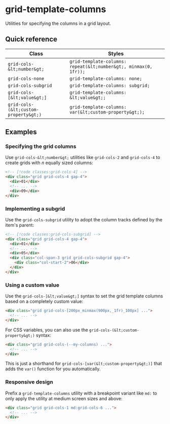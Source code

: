 # grid-template-columns

Utilities for specifying the columns in a grid layout.

## Quick reference

| Class | Styles |
|---|---|
| `grid-cols-&lt;number&gt;` | `grid-template-columns: repeat(&lt;number&gt;, minmax(0, 1fr));` |
| `grid-cols-none` | `grid-template-columns: none;` |
| `grid-cols-subgrid` | `grid-template-columns: subgrid;` |
| `grid-cols-[&lt;value&gt;]` | `grid-template-columns: &lt;value&gt;;` |
| `grid-cols-(&lt;custom-property&gt;)` | `grid-template-columns: var(&lt;custom-property&gt;);` |


## Examples

### Specifying the grid columns

Use `grid-cols-&lt;number&gt;` utilities like `grid-cols-2` and `grid-cols-4` to create grids with _n_ equally sized columns:

```html
<!-- [!code classes:grid-cols-4] -->
<div class="grid grid-cols-4 gap-4">
  <div>01</div>
  <!-- ... -->
  <div>09</div>
</div>
```

### Implementing a subgrid

Use the `grid-cols-subgrid` utility to adopt the column tracks defined by the item's parent:

```html
<!-- [!code classes:grid-cols-subgrid] -->
<div class="grid grid-cols-4 gap-4">
  <div>01</div>
  <!-- ... -->
  <div>05</div>
  <div class="col-span-3 grid grid-cols-subgrid gap-4">
    <div class="col-start-2">06</div>
  </div>
</div>
```

### Using a custom value

Use the `grid-cols-[&lt;value&gt;]` syntax to set the grid template columns based on a completely custom value:

```html
<div class="grid grid-cols-[200px_minmax(900px,_1fr)_100px] ...">
  <!-- ... -->
</div>
```

For CSS variables, you can also use the `grid-cols-(&lt;custom-property&gt;)` syntax:

```html
<div class="grid grid-cols-(--my-columns) ...">
  <!-- ... -->
</div>
```

This is just a shorthand for `grid-cols-[var(&lt;custom-property&gt;)]` that adds the `var()` function for you automatically.

### Responsive design

Prefix a `grid-template-columns` utility with a breakpoint variant like `md:` to only apply the utility at medium screen sizes and above:

```html
<div class="grid grid-cols-1 md:grid-cols-6 ...">
  <!-- ... -->
</div>
```

